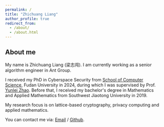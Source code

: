 ```yaml
---
permalink: /
title: "Zhichuang Liang"
author_profile: true
redirect_from: 
  - /about/
  - /about.html
---
```


## About me
My name is Zhichuang Liang (梁志闯). I am currently working as a senior algorithm engineer in Ant Group. 

I received my PhD in Cyberspace Security from [School of Computer Science](https://cs.fudan.edu.cn), Fudan University in 2024, during which I was supervised by Prof. [Yunlei Zhao](https://cs.fudan.edu.cn/3f/ba/c25909a278458/page.htm). Before that, I received my bachelor's degree in Mathematics and Applied Mathematics from Southwest Jiaotong University in 2019. 

My research focus is on lattice-based cryptography, privacy computing and applied mathematics. 

You can contact me via: [Email](mailto:zcliang19@163.com) / [Github](https://zhichuangliang.github.io).
